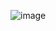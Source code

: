 ![image](https://github.com/Main-Key-Code/FormBorderStyleNone/assets/72923266/56e834bb-465f-4324-ac51-aa823a410157)
